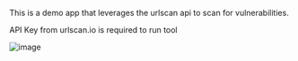 This is a demo app that leverages the urlscan api to scan for vulnerabilities.

API Key from urlscan.io is required to run tool

![image](https://github.com/arinzeuzowihe/url-scanner/assets/50167345/d7cfbd88-b03e-4b47-8457-b29e7e16b1b7)
